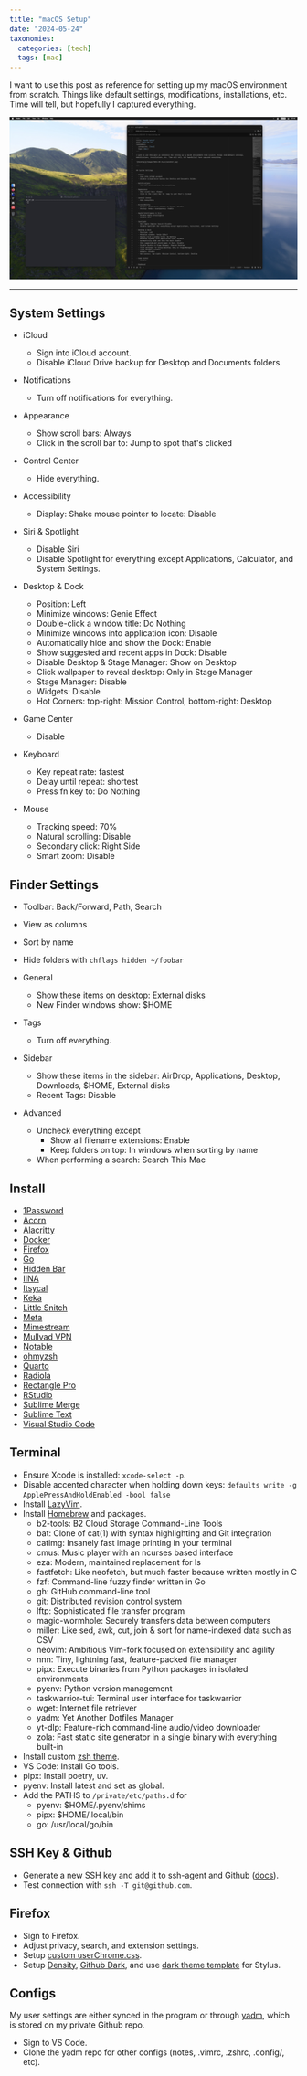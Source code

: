 ```yaml
---
title: "macOS Setup"
date: "2024-05-24"
taxonomies:
  categories: [tech]
  tags: [mac]
---
```


I want to use this post as reference for setting up my macOS environment from scratch. Things like default settings, modifications, installations, etc. Time will tell, but hopefully I captured everything.

![Desktop](/images/2024-05-24/screenshot.jpg)

---

## System Settings

- iCloud
  - Sign into iCloud account.
  - Disable iCloud Drive backup for Desktop and Documents folders.

- Notifications
  - Turn off notifications for everything.

- Appearance
  - Show scroll bars: Always
  - Click in the scroll bar to: Jump to spot that's clicked

- Control Center
  - Hide everything.

- Accessibility
  - Display: Shake mouse pointer to locate: Disable

- Siri & Spotlight
  - Disable Siri
  - Disable Spotlight for everything except Applications, Calculator, and System Settings.

- Desktop & Dock
  - Position: Left
  - Minimize windows: Genie Effect
  - Double-click a window title: Do Nothing
  - Minimize windows into application icon: Disable
  - Automatically hide and show the Dock: Enable
  - Show suggested and recent apps in Dock: Disable
  - Disable Desktop & Stage Manager: Show on Desktop
  - Click wallpaper to reveal desktop: Only in Stage Manager
  - Stage Manager: Disable
  - Widgets: Disable
  - Hot Corners: top-right: Mission Control, bottom-right: Desktop

- Game Center
  - Disable

- Keyboard
  - Key repeat rate: fastest
  - Delay until repeat: shortest
  - Press fn key to: Do Nothing

- Mouse
  - Tracking speed: 70%
  - Natural scrolling: Disable
  - Secondary click: Right Side
  - Smart zoom: Disable

## Finder Settings

- Toolbar: Back/Forward, Path, Search
- View as columns
- Sort by name
- Hide folders with `chflags hidden ~/foobar`

- General
  - Show these items on desktop: External disks
  - New Finder windows show: $HOME

- Tags
  - Turn off everything.

- Sidebar
  - Show these items in the sidebar: AirDrop, Applications, Desktop, Downloads, $HOME, External disks
  - Recent Tags: Disable

- Advanced
  - Uncheck everything except
    - Show all filename extensions: Enable
    - Keep folders on top: In windows when sorting by name
  - When performing a search: Search This Mac

## Install

- [1Password](https://1password.com/)
- [Acorn](https://flyingmeat.com/acorn/)
- [Alacritty](https://alacritty.org/)
- [Docker](https://www.docker.com/)
- [Firefox](https://www.mozilla.org/en-US/firefox/)
- [Go](https://go.dev/)
- [Hidden Bar](https://github.com/dwarvesf/hidden)
- [IINA](https://iina.io/)
- [Itsycal](https://github.com/sfsam/Itsycal)
- [Keka](https://github.com/aonez/Keka)
- [Little Snitch](https://www.obdev.at/products/littlesnitch/)
- [Meta](https://www.nightbirdsevolve.com/meta/)
- [Mimestream](https://mimestream.com/)
- [Mullvad VPN](https://mullvad.net/en)
- [Notable](https://notable.app/)
- [ohmyzsh](https://github.com/ohmyzsh/ohmyzsh)
- [Quarto](https://quarto.org/)
- [Radiola](https://github.com/SokoloffA/radiola)
- [Rectangle Pro](https://rectangleapp.com/pro)
- [RStudio](https://posit.co/download/rstudio-desktop/)
- [Sublime Merge](https://www.sublimemerge.com/)
- [Sublime Text](https://www.sublimetext.com/)
- [Visual Studio Code](https://code.visualstudio.com/)

## Terminal

- Ensure Xcode is installed: `xcode-select -p`.
- Disable accented character when holding down keys: `defaults write -g ApplePressAndHoldEnabled -bool false`
- Install [LazyVim](https://github.com/LazyVim/LazyVim).
- Install [Homebrew](https://brew.sh/) and packages.
  - b2-tools: B2 Cloud Storage Command-Line Tools
  - bat: Clone of cat(1) with syntax highlighting and Git integration
  - catimg: Insanely fast image printing in your terminal
  - cmus: Music player with an ncurses based interface
  - eza: Modern, maintained replacement for ls
  - fastfetch: Like neofetch, but much faster because written mostly in C
  - fzf: Command-line fuzzy finder written in Go
  - gh: GitHub command-line tool
  - git: Distributed revision control system
  - lftp: Sophisticated file transfer program
  - magic-wormhole: Securely transfers data between computers
  - miller: Like sed, awk, cut, join & sort for name-indexed data such as CSV
  - neovim: Ambitious Vim-fork focused on extensibility and agility
  - nnn: Tiny, lightning fast, feature-packed file manager
  - pipx: Execute binaries from Python packages in isolated environments
  - pyenv: Python version management
  - taskwarrior-tui: Terminal user interface for taskwarrior
  - wget: Internet file retriever
  - yadm: Yet Another Dotfiles Manager
  - yt-dlp: Feature-rich command-line audio/video downloader
  - zola: Fast static site generator in a single binary with everything built-in
- Install custom [zsh theme](https://gist.github.com/pymk/799c73d87fdb11984d79642f42b4cf65).
- VS Code: Install Go tools.
- pipx: Install poetry, uv.
- pyenv: Install latest and set as global.
- Add the PATHS to `/private/etc/paths.d` for
  - pyenv: $HOME/.pyenv/shims
  - pipx: $HOME/.local/bin
  - go: /usr/local/go/bin

## SSH Key & Github

- Generate a new SSH key and add it to ssh-agent and Github ([docs](https://docs.github.com/en/authentication/connecting-to-github-with-ssh/generating-a-new-ssh-key-and-adding-it-to-the-ssh-agent)).
- Test connection with `ssh -T git@github.com`.

## Firefox

- Sign to Firefox.
- Adjust privacy, search, and extension settings.
- Setup [custom userChrome.css](https://gist.github.com/pymk/b9624ed1c4038648b2508df287d3616c).
- Setup [Density](https://github.com/phil294/density-userstyle), [Github Dark](https://github.com/StylishThemes/GitHub-Dark), and use [dark theme template](https://gist.github.com/pymk/d2052d8e19634d71448bc4421136027a) for Stylus.

## Configs

My user settings are either synced in the program or through [yadm](https://yadm.io/), which is stored on my private Github repo.

- Sign to VS Code.
- Clone the yadm repo for other configs (notes, .vimrc, .zshrc, .config/, etc).


